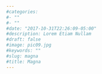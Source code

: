 ```yaml
---
#categories:
#- ""
#- ""
#date: "2017-10-31T22:26:09-05:00"
#description: Lorem Etiam Nullam
#draft: false
#image: pic09.jpg
#keywords: ""
#slug: magna
#title: Magna
---
```

